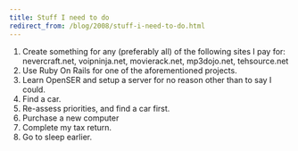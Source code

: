 ```yaml
---
title: Stuff I need to do
redirect_from: /blog/2008/stuff-i-need-to-do.html
---
```


1. Create something for any (preferably all) of the following sites I pay for:
   nevercraft.net, voipninja.net, movierack.net, mp3dojo.net, tehsource.net
2. Use Ruby On Rails for one of the aforementioned projects.
3. Learn OpenSER and setup a server for no reason other than to say I could.
4. Find a car.
5. Re-assess priorities, and find a car first.
6. Purchase a new computer
7. Complete my tax return.
9. Go to sleep earlier.
